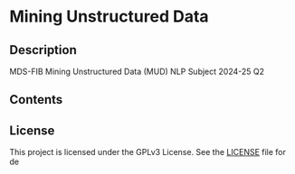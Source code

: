 # Mining Unstructured Data
## Description
MDS-FIB Mining Unstructured Data (MUD) NLP Subject 2024-25 Q2

## Contents

## License

This project is licensed under the GPLv3 License. See the [LICENSE](./LICENSE) file for de
